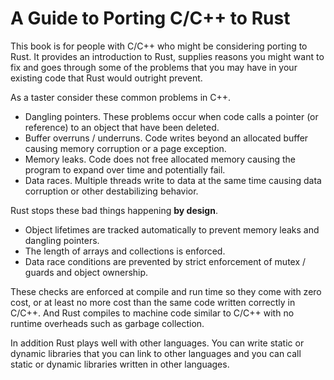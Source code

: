 # A Guide to Porting C\/C++ to Rust

This book is for people with C\/C++ who might be considering porting to Rust. It provides an introduction to Rust, supplies reasons you might want to fix and goes through some of the problems that you may have in your existing code that Rust would outright prevent.

As a taster consider these common problems in C++.

* Dangling pointers. These problems occur when code calls a pointer \(or reference\) to an object that have been deleted.
* Buffer overruns \/ underruns. Code writes beyond an allocated buffer causing memory corruption or a page exception.
* Memory leaks. Code does not free allocated memory causing the program to expand over time and potentially fail.
* Data races. Multiple threads write to data at the same time causing data corruption or other destabilizing behavior.

Rust stops these bad things happening **by design**.

* Object lifetimes are tracked automatically to prevent memory leaks and dangling pointers.
* The length of arrays and collections is enforced.
* Data race conditions are prevented by strict enforcement of mutex \/ guards and object ownership.

These checks are enforced at compile and run time so they come with zero cost, or at least no more cost than the same code written correctly in C\/C++. And Rust compiles to machine code similar to C\/C++ with no runtime overheads such as garbage collection.

In addition Rust plays well with other languages. You can write static or dynamic libraries that you can link to other languages and you can call static or dynamic libraries written in other languages.

